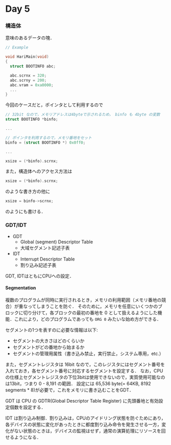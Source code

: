 # Day 5

### 構造体

意味のあるデータの塊．

```c
// Example

void HariMain(void)
{
  struct BOOTINFO abc;

  abc.scrnx = 320;
  abc.scrny = 200;
  abc.vram = 0xa0000;
  ...
}
```

今回のケースだと，ポインタとして利用するので

```c
// 32bit なので，メモリアドレスは4byteで示されるため， binfo も 4byte の変数
struct BOOTINFO *binfo;

...

// ポインタを利用するので，メモリ番地をセット
binfo = (struct BOOTINFO *) 0x0ff0;

...

xsize = (*binfo).scrnx;
```

また，構造体へのアクセス方法は

```c
xsize = (*binfo).scrnx;
```

のような書き方の他に

```c
xsize = binfo->scrnx;
```

のようにも書ける．

### GDT/IDT

* GDT
  * Global (segment) Descriptor Table
  * 大域セグメント記述子表
* IDT
  * Interrupt Descriptor Table
  * 割り込み記述子表

GDT, IDTはともにCPUへの設定．

#### Segmentation

複数のプログラムが同時に実行されるとき，メモリの利用範囲（メモリ番地の競合）が重なってしまうことを防ぐ．
そのために，メモリを任意にいくつかのブロックに切り分けて，各ブロックの最初の番地を 0 として扱えるようにした機能．これにより，どのプログラムであっても `ORG 0` みたいな始め方ができる．

セグメントの1つを表すのに必要な情報は以下:

* セグメントの大きさはどのくらいか
* セグメントがどの番地から始まるか
* セグメントの管理用属性（書き込み禁止，実行禁止，システム専用，etc.）

また，セグメントレジスタは 16bit なので，このレジスタにはセグメント番号を入れておき，各セグメント番号に対応するセグメントを設定する．
なお，CPUの仕様上セグメントレジスタの下位3bitは使用できないので，実質使用可能なのは13bit，つまり 0 - 8,191 の範囲．
設定には 65,536 byte(= 64KB, 8192 segments * 8)が必要で，これをメモリに書き込むことをGDT．

GDT は CPU の GDTR(Global Descriptor Table Register) に先頭番地と有効設定個数を設定する．

IDT は割り込み制御．割り込みは，CPUのアイドリング状態を防ぐためにあり，各デバイスの状態に変化があったときに都度割り込み命令を発生させる一方，変化がない状態のときは，デバイスの監視はせず，通常の演算処理にリソースを回せるようになる．
